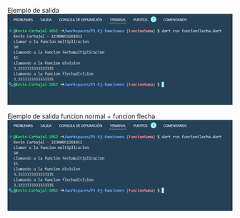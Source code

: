 Ejemplo de salida
![alt text](image.png)

Ejemplo de salida funcion normal + funcion flecha
![alt text](image.png)